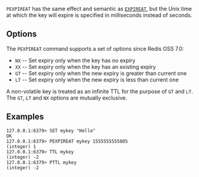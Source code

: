 `PEXPIREAT` has the same effect and semantic as [`EXPIREAT`](expireat.md), but the Unix time at
which the key will expire is specified in milliseconds instead of seconds.

## Options

The `PEXPIREAT` command supports a set of options since Redis OSS 7.0:

* `NX` -- Set expiry only when the key has no expiry
* `XX` -- Set expiry only when the key has an existing expiry
* `GT` -- Set expiry only when the new expiry is greater than current one
* `LT` -- Set expiry only when the new expiry is less than current one

A non-volatile key is treated as an infinite TTL for the purpose of `GT` and `LT`.
The `GT`, `LT` and `NX` options are mutually exclusive.

## Examples

```
127.0.0.1:6379> SET mykey "Hello"
OK
127.0.0.1:6379> PEXPIREAT mykey 1555555555005
(integer) 1
127.0.0.1:6379> TTL mykey
(integer) -2
127.0.0.1:6379> PTTL mykey
(integer) -2
```
